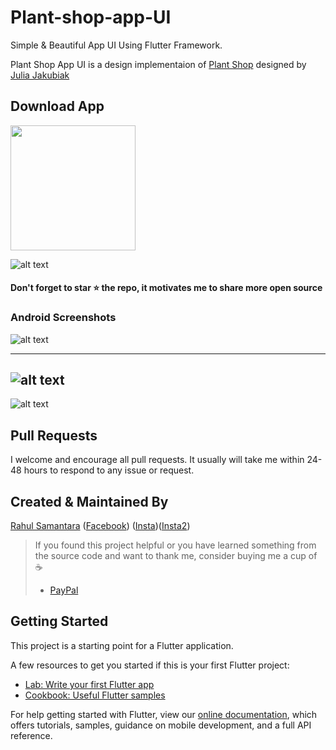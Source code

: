 # Plant-shop-app-UI

Simple & Beautiful App UI Using Flutter Framework.

Plant Shop App UI is a design implementaion of [Plant Shop](https://dribbble.com/shots/6158149-Plant-Shop) designed by [Julia Jakubiak](https://dribbble.com/juliajakubiak)

## Download App 
<a href="https://github.com/developerRsam/Plant-app-UI/blob/master/Shots/app-armeabi-v7a-release.apk?raw=true"><img src="https://playerzon.com/asset/download.png" width="200"></img></a>


![alt text](https://github.com/developerRsam/Plant-app-UI/blob/master/Shots/plant-uidesign_git.png)

#### Don't forget to star ⭐ the repo, it motivates me to share more open source

### Android Screenshots

![alt text](https://github.com/developerRsam/Plant-app-UI/blob/master/Shots/Screenshot_1585314420.png)

-----------------------------------

![alt text](https://github.com/developerRsam/Plant-app-UI/blob/master/Shots/Screenshot_1585314383.png)
-----------------------------------
![alt text](https://github.com/developerRsam/Plant-app-UI/blob/master/Shots/vS1-screenshot.png)

## Pull Requests

I welcome and encourage all pull requests. It usually will take me within 24-48 hours to respond to any issue or request.

## Created & Maintained By

[Rahul Samantara](https://github.com/developerRsam) ([Facebook](https://www.facebook.com/rahul.samantara.39))
([Insta](https://www.instagram.com/_mr_wanderlust/))([Insta2](https://www.instagram.com/rsdesigndevstudio/))

> If you found this project helpful or you have learned something from the source code and want to thank me, consider buying me a cup of :coffee:
>
> * [PayPal](https://www.paypal.me/RahulSamantara)

## Getting Started

This project is a starting point for a Flutter application.

A few resources to get you started if this is your first Flutter project:

- [Lab: Write your first Flutter app](https://flutter.dev/docs/get-started/codelab)
- [Cookbook: Useful Flutter samples](https://flutter.dev/docs/cookbook)

For help getting started with Flutter, view our
[online documentation](https://flutter.dev/docs), which offers tutorials,
samples, guidance on mobile development, and a full API reference.


